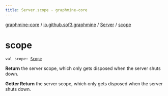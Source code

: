 ```yaml
---
title: Server.scope - graphmine-core
---
```


[graphmine-core](../../index.html) / [io.github.sof3.graphmine](../index.html) / [Server](index.html) / [scope](./scope.html)

# scope

`val scope: `[`Scope`](../../io.github.sof3.graphmine.scope/-scope/index.html)

**Return**
the server scope, which only gets disposed when the server shuts down.

**Getter Return**
the server scope, which only gets disposed when the server shuts down.


